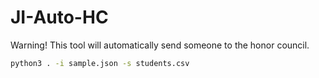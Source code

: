 # JI-Auto-HC

Warning! This tool will automatically send someone to the honor council.

```bash
python3 . -i sample.json -s students.csv
```
